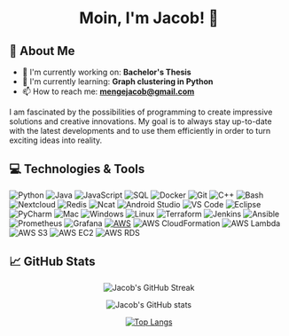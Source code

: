 <h1 align="center">
 Moin, I'm Jacob! 👋
</h1>

## 🌟 About Me

- 🔭 I'm currently working on: **Bachelor's Thesis**
- 🌱 I'm currently learning: **Graph clustering in Python**
- 📫 How to reach me: **mengejacob@gmail.com**

I am fascinated by the possibilities of programming to create impressive solutions and creative innovations. My goal is to always stay up-to-date with the latest developments and to use them efficiently in order to turn exciting ideas into reality.

## 💻 Technologies & Tools

![Python](https://img.shields.io/badge/-Python-black?style=flat-square&logo=Python)
![Java](https://img.shields.io/badge/-Java-black?style=flat-square&logo=Java&logoColor=red)
![JavaScript](https://img.shields.io/badge/-JavaScript-black?style=flat-square&logo=javascript)
![SQL](https://img.shields.io/badge/-SQL-black?style=flat-square&logo=MySQL)
![Docker](https://img.shields.io/badge/-Docker-black?style=flat-square&logo=Docker)
![Git](https://img.shields.io/badge/-Git-black?style=flat-square&logo=git)
![C++](https://img.shields.io/badge/-C++-black?style=flat-square&logo=c%2B%2B&logoColor=blue)
![Bash](https://img.shields.io/badge/-Bash-black?style=flat-square&logo=gnu-bash&logoColor=green)
![Nextcloud](https://img.shields.io/badge/-Nextcloud-black?style=flat-square&logo=Nextcloud)
![Redis](https://img.shields.io/badge/-Redis-black?style=flat-square&logo=Redis)
![Ncat](https://img.shields.io/badge/-Ncat-black?style=flat-square&logo=Ncat)
![Android Studio](https://img.shields.io/badge/-Android%20Studio-black?style=flat-square&logo=android-studio)
![VS Code](https://img.shields.io/badge/-VS%20Code-black?style=flat-square&logo=visual-studio-code)
![Eclipse](https://img.shields.io/badge/-Eclipse-black?style=flat-square&logo=eclipse)
![PyCharm](https://img.shields.io/badge/-PyCharm-black?style=flat-square&logo=pycharm)
![Mac](https://img.shields.io/badge/-Mac-black?style=flat-square&logo=apple)
![Windows](https://img.shields.io/badge/-Windows-black?style=flat-square&logo=windows)
![Linux](https://img.shields.io/badge/-Linux-black?style=flat-square&logo=linux)
![Terraform](https://img.shields.io/badge/-Terraform-black?style=flat-square&logo=terraform)
![Jenkins](https://img.shields.io/badge/-Jenkins-black?style=flat-square&logo=jenkins)
![Ansible](https://img.shields.io/badge/-Ansible-black?style=flat-square&logo=ansible)
![Prometheus](https://img.shields.io/badge/-Prometheus-black?style=flat-square&logo=prometheus)
![Grafana](https://img.shields.io/badge/-Grafana-black?style=flat-square&logo=grafana)
[![AWS](https://img.shields.io/badge/-AWS-000000?style=flat-square&logo=amazon-aws&logoColor=white)](https://aws.amazon.com/)
![AWS CloudFormation](https://img.shields.io/badge/-AWS%20CloudFormation-black?style=flat-square&logo=amazon-aws&logoColor=white)
![AWS Lambda](https://img.shields.io/badge/-AWS%20Lambda-black?style=flat-square&logo=amazon-aws&logoColor=white)
![AWS S3](https://img.shields.io/badge/-AWS%20S3-black?style=flat-square&logo=amazon-aws&logoColor=white)
![AWS EC2](https://img.shields.io/badge/-AWS%20EC2-black?style=flat-square&logo=amazon-aws&logoColor=white)
![AWS RDS](https://img.shields.io/badge/-AWS%20RDS-black?style=flat-square&logo=amazon-aws&logoColor=white)



## 📈 GitHub Stats

<p align="center">
  <img src="https://github-readme-streak-stats.herokuapp.com/?user=JacobMenge&theme=transparent" alt="Jacob's GitHub Streak">
</p>
<p align="center">
  <img src="https://github-readme-stats.vercel.app/api?username=JacobMenge&show_icons=true&theme=transparent" alt="Jacob's GitHub stats">
</p>
<p align="center">
  <a href="https://github.com/JacobMenge/github-readme-stats">
    <img src="https://github-readme-stats.vercel.app/api/top-langs/?username=JacobMenge&langs_count=10&theme=transparent" alt="Top Langs">
  </a>
</p>



